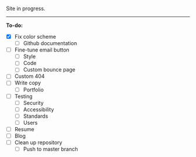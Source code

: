 Site in progress.

* * *

**To-do:**

-   [x] Fix color scheme <!-- Color Palette by Paletton.com
    Palette URL: http://paletton.com/#uid=13k0u0khkHr0C+b97RUohzP-yti -->
  - [ ] Github documentation
-   [ ] Fine-tune email button
    -   [ ] Style
    -   [ ] Code
    -   [ ] Custom bounce page
-   [ ] Custom 404
-   [ ] Write copy
    -   [ ] Portfolio
-   [ ] Testing
    -   [ ] Security
    -   [ ] Accessibility
    -   [ ] Standards
    -   [ ] Users
-   [ ] Resume
-   [ ] Blog
-   [ ] Clean up repository
    -   [ ] Push to master branch
